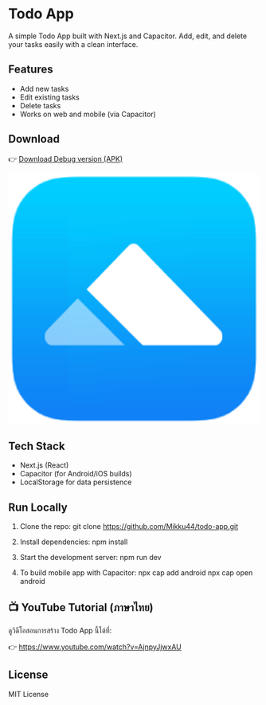 # Todo App

A simple Todo App built with Next.js and Capacitor. Add, edit, and delete your tasks easily with a clean interface.

## Features

- Add new tasks
- Edit existing tasks
- Delete tasks
- Works on web and mobile (via Capacitor)

## Download

👉 [Download Debug version (APK)](https://github.com/Mikku44/todo-app/blob/master/app-debug.apk)

![App Icon](https://github.com/Mikku44/todo-app/blob/master/icons/icon-512.webp)

## Tech Stack

- Next.js (React)
- Capacitor (for Android/iOS builds)
- LocalStorage for data persistence

## Run Locally

1. Clone the repo:
   git clone https://github.com/Mikku44/todo-app.git

2. Install dependencies:
   npm install

3. Start the development server:
   npm run dev

4. To build mobile app with Capacitor:
   npx cap add android
   npx cap open android

## 📺 YouTube Tutorial (ภาษาไทย)

ดูวิดีโอสอนการสร้าง Todo App นี้ได้ที่:

👉 https://www.youtube.com/watch?v=AjnpyJjwxAU


## License

MIT License
